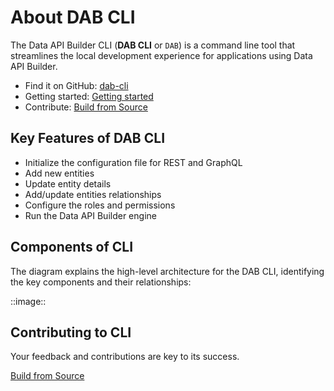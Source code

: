 # About DAB CLI

The Data API Builder CLI (**DAB CLI** or `DAB`) is a command line tool that streamlines the local development experience for applications using Data API Builder.

- Find it on GitHub: [dab-cli](https://github.com/Azure/hawaii-cli/)
- Getting started: [Getting started](./getting-started-dab-cli.md)
- Contribute: [Build from Source](../../src/Hawaii-Cli/CONTRIBUTING.md)

## Key Features of DAB CLI

- Initialize the configuration file for REST and GraphQL
- Add new entities
- Update entity details
- Add/update entities relationships
- Configure the roles and permissions
- Run the Data API Builder engine

## Components of CLI

The diagram explains the high-level architecture for the DAB CLI, identifying the key components and their relationships:

::image::

## Contributing to CLI

Your feedback and contributions are key to its success.

[Build from Source](../../src/Hawaii-Cli/CONTRIBUTING.md)

